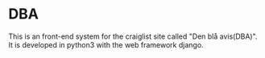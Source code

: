 # DBA
This is an front-end system for the craiglist site called "Den blå avis(DBA)". It is developed in python3 with the web framework django.
